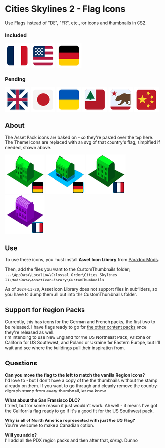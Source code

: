 # Cities Skylines 2 - Flag Icons
Use Flags instead of "DE", "FR", etc., for icons and thumbnails in CS2.



### Included
![France](https://github.com/irasponsible/cities2-flag-icons/blob/main/flags/France.svg) ![North America](https://github.com/irasponsible/cities2-flag-icons/blob/main/flags/North%20American.svg) ![Germany](https://github.com/irasponsible/cities2-flag-icons/blob/main/flags/Germany.svg)

### Pending  
![UK](https://github.com/irasponsible/cities2-flag-icons/blob/main/flags/United%20Kingdom.svg) ![Japan](https://github.com/irasponsible/cities2-flag-icons/blob/main/flags/Japan.svg) ![Ukraine](https://github.com/irasponsible/cities2-flag-icons/blob/main/flags/Ukraine.svg)
 ![New England](https://github.com/irasponsible/cities2-flag-icons/blob/main/flags/New%20England.svg) ![California](https://github.com/irasponsible/cities2-flag-icons/blob/main/flags/SanFranciscoSet.svg)
![China](https://github.com/irasponsible/cities2-flag-icons/blob/main/flags/China.svg)

## About

The Asset Pack icons are baked on - so they're pasted over the top here. The Theme Icons are replaced with an svg of that country's flag, simplfied if needed, shown above.

![DE Residential Medium](https://github.com/irasponsible/cities2-flag-icons/blob/main/de_thumbnails/DE%20Residential%20Medium.png) ![DE Residential Mixed](https://github.com/irasponsible/cities2-flag-icons/blob/main/de_thumbnails/DE%20Residential%20Mixed.png) ![FR Low Rent](https://github.com/irasponsible/cities2-flag-icons/blob/main/fr_thumbnails/FR%20Residential%20LowRent.png) ![FR Office](https://github.com/irasponsible/cities2-flag-icons/blob/main/fr_thumbnails/FR%20Office%20High.png) 

## Use
To use these icons, you must install **Asset Icon Library** from [Paradox Mods](https://mods.paradoxplaza.com/mods/79634/Windows).

Then, add the files you want to the CustomThumbnails folder;  
`...\AppData\LocalLow\Colossal Order\Cities Skylines II\ModsData\AssetIconLibrary\CustomThumbnails`

As of `2024-11-20`, Asset Icon Library does not support files in subfilders, so you have to dump them all out into the CustomThumbnails folder.

## Support for Region Packs
Currently, this has icons for the German and French packs, the first two to be released. I have flags ready to go for [the other content packs](https://www.paradoxinteractive.com/games/cities-skylines-ii/modding/cities-skylines-ii-region-packs) once they're released as well.  
I'm intending to use New England for the US Northeast Pack, Arizona or Califoria for US Southwest, and Poland or Ukraine for Eastern Europe, but I'll wait and see where the buildings pull their inspiration from.

## Questions
**Can you move the flag to the left to match the vanilla Region icons?**  
I'd love to - but I don't have a copy of the the thumbnails without the stamp already on them. If you want to go through and cleanly remove the country-digraph stamp from every thumbnail, let me know.

**What about the San Fransisco DLC?**  
I tried, but for some reason it just wouldn't work. Ah well - it means I've got the California flag ready to go if it's a good fit for the US Southwest pack.

**Why is all of North America represented with just the US Flag?**  
You're welcome to make a Canadian option.

**Will you add x?**  
I'll add all the PDX region packs and then after that, *shrug*. Dunno.
